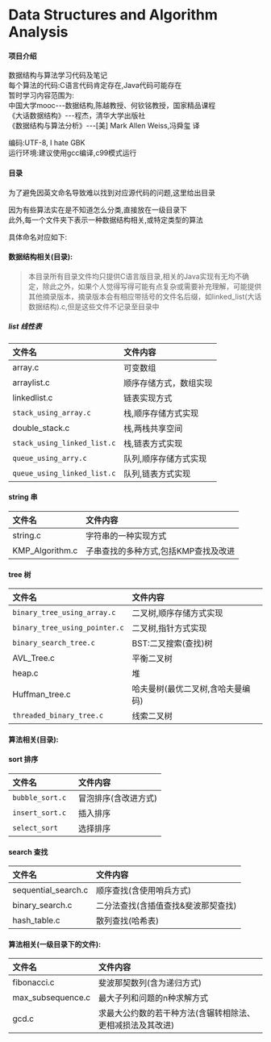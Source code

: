 # Data Structures and Algorithm Analysis

#### 项目介绍
数据结构与算法学习代码及笔记  
每个算法的代码:C语言代码肯定存在,Java代码可能存在  
暂时学习内容范围为:  
中国大学mooc---数据结构,陈越教授、何钦铭教授，国家精品课程  
《大话数据结构》---程杰，清华大学出版社  
《数据结构与算法分析》---[美] Mark Allen Weiss,冯舜玺 译  

编码:UTF-8, I hate GBK  
运行环境:建议使用gcc编译,c99模式运行  

#### 目录
为了避免因英文命名导致难以找到对应源代码的问题,这里给出目录  

因为有些算法实在是不知道怎么分类,直接放在一级目录下  
此外,每一个文件夹下表示一种数据结构相关,或特定类型的算法

具体命名对应如下:  

#### 数据结构相关(目录):  
> 本目录所有目录文件均只提供C语言版目录,相关的Java实现有无均不确定，除此之外，如果个人觉得写得可能有点复杂或需要补充理解，可能提供其他摘录版本，摘录版本会有相应带括号的文件名后缀，如linked_list(大话数据结构).c,但是这些文件不记录至目录中

##### list	线性表
|文件名|文件内容|  
|:--|:--|  
|array.c|可变数组|
|arraylist.c|顺序存储方式，数组实现|
|linkedlist.c|链表实现方式|
|```stack_using_array.c```|栈,顺序存储方式实现|
|double_stack.c|栈,两栈共享空间|
|```stack_using_linked_list.c```|栈,链表方式实现|
|```queue_using_arry.c```|队列,顺序存储方式实现|
|```queue_using_linked_list.c```|队列,链表方式实现|

#### string 串
|文件名|文件内容|  
|:--|:--|  
|string.c|字符串的一种实现方式|
| KMP_Algorithm.c |子串查找的多种方式,包括KMP查找及改进|

#### tree 树
|文件名|文件内容|  
|:--|:--|  
|```binary_tree_using_array.c```|二叉树,顺序存储方式实现|  
|```binary_tree_using_pointer.c```|二叉树,指针方式实现|  
|```binary_search_tree.c```|BST:二叉搜索(查找)树|  
|AVL_Tree.c|平衡二叉树|  
|heap.c|堆|  
|Huffman_tree.c|哈夫曼树(最优二叉树,含哈夫曼编码)|  
|```threaded_binary_tree.c```|线索二叉树|  

#### 算法相关(目录):
#### sort 排序  
|文件名|文件内容|  
|:--|:--|  
|```bubble_sort.c ```|冒泡排序(含改进方式)|  
|```insert_sort.c ```|插入排序|  
|```select_sort ```|选择排序|  

#### search 查找  
|文件名|文件内容|  
|:--|:--|  
|sequential_search.c|顺序查找(含使用哨兵方式)|  
|binary_search.c|二分法查找(含插值查找&斐波那契查找)|  
|hash_table.c|散列查找(哈希表)|  

#### 算法相关(一级目录下的文件):
|文件名|文件内容|  
|:--|:--|  
|fibonacci.c|斐波那契数列(含为递归方式)|  
|max_subsequence.c|最大子列和问题的n种求解方式|  
|gcd.c|求最大公约数的若干种方法(含辗转相除法、更相减损法及其改进)|  
 